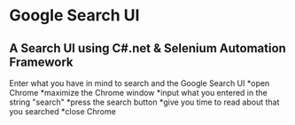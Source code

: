 # Google Search UI
A Search UI using C#.net & Selenium Automation Framework
--------------------------------------------------------
Enter what you have in mind to search and the Google Search UI 
    *open Chrome
    *maximize the Chrome window
    *input what you entered in the string "search"
    *press the search button 
    *give you time to read about that you searched 
    *close Chrome
